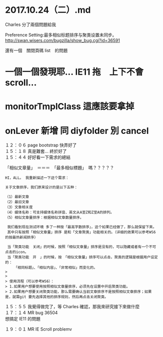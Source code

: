 # 2017.10.24（二）.md

Charles 分了兩個問題給我  

Preference Setting:最多相似标题排序与聚类设置未同步。  
http://swan.wisers.com/bugzilla/show_bug.cgi?id=36591  

還有一個　關閉頁碼 list　的問題  
# 一個一個發現耶...  IE11 拖　上下不會scroll...  

# monitorTmplClass 這應該要拿掉  
# onLever 新增 同 diyfolder 別 cancel  

１２：０６ page bootstrap 快弄好了  
１５：１８ 真是難套... 終於好了  
１５：４４ 好好看一下需求的總結  

「相似文章量」　＝＝＝　「最多相似標題」　嗎？？？？？  
```
HI，ALL。 我重新描述一下这个需求：

关于文章排序，我们原来设计的是以下五种：

（1）最新文章
（2）最旧文章
（3）文章相关度
（4）媒体名称：可支持媒体名称拼音、英文从A至Z和Z至A的排列。
（5）相似文章量排序：根据相似文章数量排序。

 我们看到现在测试环境 多了一种按「最高字数排序」，这个如果已经做了，那么就保留下来。
 其中只有按照「相似文章量」排序 是和「文章聚类」功能相关的。（详细的效果可以参考WS6的按最热新闻排序）

 当「聚类功能　关闭」的时候，按照「相似文章量」排序是没有的，可以隐藏或者有一个不可点击的icon。
 当「聚类功能　开　」的时候，按　「相似文章量」排序可以点击，聚类的逻辑是根据用户设定的：
 	「相同标题」、「相似内容」、「非常相似」而变化的。
> 
> 
> 使用流程（可以参考WS6）：
> 1.如果用户想要使用按照相似文章量排序，必须先在设置中开启聚类功能。
> 2.如果用户想要关闭聚类功能，那么需要确认当前文章排序不是按照相似文章排序；如果是，就需git 要先选择其他的排序规则，然后再点击关闭聚类。
```
１５：５５ 我覺得做完了，等 Charles 確認，那我來研究接下來做什麼  
１７：１４ MR bug 36504  
想搞定 IE11 的問題  

１９：０１ MR IE Scroll problemv  
